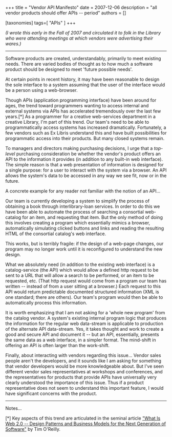 +++
title = "Vendor API Manifesto"
date = 2007-12-06
description = "all vendor products should offer APIs -- period"
authors = []

[taxonomies]
tags=[ "APIs" ]
+++

*(I wrote this early in the Fall of 2007 and circulated it to folk in the Library who were attending meetings at which vendors were advertising their wares.)* 

---

Software products are created, understandably, primarily to meet existing needs. There are varied bodies of thought as to how much a software product should be designed to meet 'future possible needs'.

At certain points in recent history, it may have been reasonable to design the sole interface to a system assuming that the user of the interface would be a person using a web-browser.

Though APIs (application programming interface) have been around for ages, the trend toward programmers wanting to access internal and external systems via APIs has accelerated tremendously over the last few years.[*] As a programmer for a creative web-services department in a creative Library, I'm part of this trend. Our team's need to be able to programmatically access systems has increased dramatically. Fortunately, a few vendors such as Ex Libris understand this and have built possibilities for programmatic access into their products. But many closed systems remain.

To managers and directors making purchasing decisions, I urge that a *top-level* purchasing consideration be whether the vendor's product offers an API to the information it provides (in addition to any built-in web interface). The simple reason is that a web presentation of information is designed for a single purpose: for a user to interact with the system via a browser. An API allows the system's data to be accessed in any way we see fit, now or in the future.

A concrete example for any reader not familiar with the notion of an API...

Our team is currently developing a system to simplify the process of obtaining a book through interlibrary-loan services. In order to do this we have been able to automate the process of searching a consortial web-catalog for an item, and requesting that item. But the only method of doing this involves creating a program which essentially mimics a browser, automatically simulating clicked buttons and links and reading the resulting HTML of the consortial catalog's web interface.

This works, but is terribly fragile: if the design of a web-page changes, our program may no longer work until it is reconfigured to understand the new design.

What we absolutely need (in addition to the existing web interface) is a catalog-service (the API) which would allow a defined http request to be sent to a URL that will allow a search to be performed, or an item to be requested, etc. (That http request would come from a program our team has written -- instead of from a user sitting at a browser.) Each request to this API would return predictable documented structured information (XML is one standard; there are others). Our team's program would then be able to automatically process this information.

It is worth emphasizing that I am not asking for a 'whole new program' from the catalog vendor. A system's existing internal program logic that produces the information for the regular web data-stream is applicable to production of the alternate API data-stream. Yes, it takes thought and work to create a good and secure API and document it -- but an API, essentially, presents the same data as a web interface, in a simpler format. The mind-shift in offering an API is often larger than the work-shift.

Finally, about interacting with vendors regarding this issue... Vendor sales people aren't the developers, and it sounds like I am asking for something that vendor developers would be more knowledgeable about. But I've seen different vendor sales representatives at workshops and conferences, and the representatives for products that provide APIs have universally very clearly understood the importance of this issue. Thus if a product representative does not seem to understand this important feature, I would have significant concerns with the product.

---

Notes...

[*] Key aspects of this trend are articulated in the seminal article ["What Is Web 2.0 --
Design Patterns and Business Models for the Next Generation of Software"](http://www.oreillynet.com/pub/a/oreilly/tim/news/2005/09/30/what-is-web-20.html) by Tim O'Reilly.